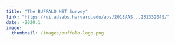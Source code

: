 ```yaml
---
title: "The BUFFALO HST Survey"
link: "https://ui.adsabs.harvard.edu/abs/2018AAS...23133204S/"
date: -2020.1
image: 
  thumbnail: /images/buffalo-logo.png
---
```


